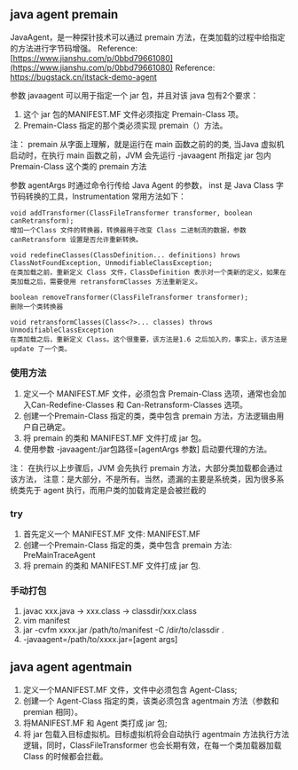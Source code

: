 
## java agent premain
JavaAgent，是一种探针技术可以通过 premain 方法，在类加载的过程中给指定的方法进行字节码增强。
Reference: [https://www.jianshu.com/p/0bbd79661080](https://www.jianshu.com/p/0bbd79661080)
Reference: https://bugstack.cn/itstack-demo-agent

参数 javaagent 可以用于指定一个 jar 包，并且对该 java 包有2个要求：

1. 这个 jar 包的MANIFEST.MF 文件必须指定 Premain-Class 项。
2. Premain-Class 指定的那个类必须实现 premain（）方法。

注：
premain 从字面上理解，就是运行在 main 函数之前的的类,
当Java 虚拟机启动时，在执行 main 函数之前，JVM 会先运行 -javaagent 所指定 jar 包内 Premain-Class 这个类的 premain 方法

参数 agentArgs 时通过命令行传给 Java Agent 的参数， inst 是 Java Class 字节码转换的工具，Instrumentation 常用方法如下：

    void addTransformer(ClassFileTransformer transformer, boolean canRetransform);
    增加一个Class 文件的转换器，转换器用于改变 Class 二进制流的数据，参数 canRetransform 设置是否允许重新转换。

    void redefineClasses(ClassDefinition... definitions) hrows ClassNotFoundException, UnmodifiableClassException;
    在类加载之前，重新定义 Class 文件，ClassDefinition 表示对一个类新的定义，如果在类加载之后，需要使用 retransformClasses 方法重新定义。

    boolean removeTransformer(ClassFileTransformer transformer);
    删除一个类转换器

    void retransformClasses(Class<?>... classes) throws UnmodifiableClassException
    在类加载之后，重新定义 Class。这个很重要，该方法是1.6 之后加入的，事实上，该方法是 update 了一个类。

### 使用方法

1. 定义一个 MANIFEST.MF 文件，必须包含 Premain-Class 选项，通常也会加入Can-Redefine-Classes 和 Can-Retransform-Classes 选项。
2. 创建一个Premain-Class 指定的类，类中包含 premain 方法，方法逻辑由用户自己确定。
3. 将 premain 的类和 MANIFEST.MF 文件打成 jar 包。
4. 使用参数 -javaagent:/jar包路径=[agentArgs 参数] 启动要代理的方法。

注：
在执行以上步骤后，JVM 会先执行 premain 方法，大部分类加载都会通过该方法，
注意：是大部分，不是所有。当然，遗漏的主要是系统类，因为很多系统类先于 agent 执行，而用户类的加载肯定是会被拦截的

### try 

1. 首先定义一个 MANIFEST.MF 文件: MANIFEST.MF
2. 创建一个Premain-Class 指定的类，类中包含 premain 方法: PreMainTraceAgent
3. 将 premain 的类和 MANIFEST.MF 文件打成 jar 包.

### 手动打包

1. javac xxx.java  -> xxx.class -> classdir/xxx.class
2. vim manifest
3. jar -cvfm xxxx.jar /path/to/manifest -C /dir/to/classdir .
4. -javaagent=/path/to/xxxx.jar=[agent args]



## java agent agentmain

1. 定义一个MANIFEST.MF 文件，文件中必须包含 Agent-Class;
2. 创建一个 Agent-Class 指定的类，该类必须包含 agentmain 方法（参数和 premian 相同）。
3. 将MANIFEST.MF 和 Agent 类打成 jar 包;
4. 将 jar 包载入目标虚拟机。目标虚拟机将会自动执行 agentmain 方法执行方法逻辑，同时，ClassFileTransformer 也会长期有效，在每一个类加载器加载 Class 的时候都会拦截。


